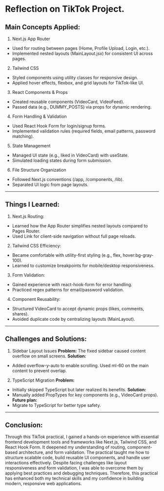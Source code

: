 # Reflection on TikTok Project.

## Main Concepts Applied:

1. Next.js App Router
- Used for routing between pages (Home, Profile Upload, Login, etc.).
- Implemented nested layouts (MainLayout.jsx) for consistent UI across pages.

2. Tailwind CSS
- Styled components using utility classes for responsive design.
- Applied hover effects, flexbox, and grid layouts for TikTok-like UI.

3. React Components & Props
- Created reusable components (VideoCard, VideoFeed).
- Passed data (e.g., DUMMY_POSTS) via props for dynamic rendering.

4. Form Handling & Validation
- Used React Hook Form for login/signup forms.
- Implemented validation rules (required fields, email patterns, password matching).

5. State Management
- Managed UI state (e.g., liked in VideoCard) with useState.
- Simulated loading states during form submission.

6. File Structure Organization
- Followed Next.js conventions (/app, /components, /lib).
- Separated UI logic from page layouts.

---

## Things I Learned:

1. Next.js Routing:
- Learned how the App Router simplifies nested layouts compared to Pages Router.
- Used Link for client-side navigation without full page reloads.

2. Tailwind CSS Efficiency:
- Became comfortable with utility-first styling (e.g., flex, hover:bg-gray-100).
- Learned to customize breakpoints for mobile/desktop responsiveness.

3. Form Validation:
- Gained experience with react-hook-form for error handling.
- Practiced regex patterns for email/password validation.

4. Component Reusability:
- Structured VideoCard to accept dynamic props (likes, comments, shares).
- Avoided duplicate code by centralizing layouts (MainLayout).

---

## Challenges and Solutions:

1. Sidebar Layout Issues
**Problem:** 
The fixed sidebar caused content overflow on small screens.
**Solution:**
- Added overflow-y-auto to enable scrolling.
Used ml-60 on the main content to prevent overlap.

2. TypeScript Migration
**Problem:**
- Initially skipped TypeScript but later realized its benefits.
**Solution:**
- Manually added PropTypes for key components (e.g., VideoCard props).
**Future plan:**
- Migrate to TypeScript for better type safety.

---

## Conclusion:

Through this TikTok practical, I gained a hands-on experience with essential frontend development tools and frameworks like Next.js, Tailwind CSS, and React Hook Form. It deepened my understanding of routing, component-based architecture, and form validation. The practical taught me how to structure scalable code, build reusable UI components, and handle user interactions effectively. Despite facing challenges like layout responsiveness and form validation, I was able to overcome them by applying best practices and debugging techniques. Therefore, this practical has enhanced both my technical skills and my confidence in building modern, responsive web applications.